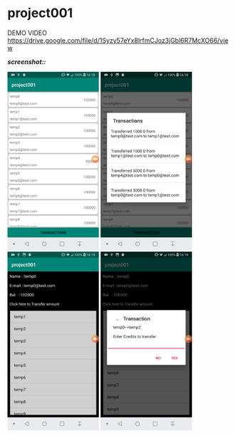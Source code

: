 # project001

DEMO VIDEO https://drive.google.com/file/d/1Syzy57eYx8lrfmCJoz3jGbl6R7McXO66/view

***screenshot::***&nbsp;
<p float="left">
  <img src="screenshot/Screenshot_2019-04-27-16-18-54.png" width="205" height="401">
  <img src="screenshot/Screenshot_2019-04-27-16-18-59.png" width="205" height="401">
  <img src="screenshot/Screenshot_2019-04-27-16-19-16.png" width="205" height="401">
  <img src="screenshot/Screenshot_2019-04-27-16-19-39.png" width="205" height="401">
</p>
